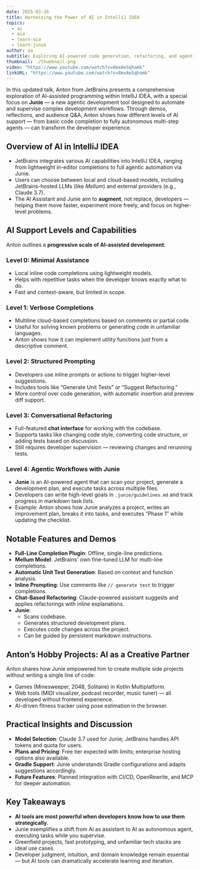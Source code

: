 ```yaml
---
date: 2025-03-26
title: Harnessing the Power of AI in IntelliJ IDEA
topics:
  - ai
  - aia
  - learn-aia
  - learn-junie
author: aa
subtitle: Exploring AI-powered code generation, refactoring, and agentic automation with IntelliJ IDEA and Junie.
thumbnail: ./thumbnail.png
video: "https://www.youtube.com/watch?v=8mxAeSqhamk"
linkURL: "https://www.youtube.com/watch?v=8mxAeSqhamk"
---
```


In this updated talk, Anton from JetBrains presents a comprehensive exploration of AI-assisted programming within IntelliJ IDEA, with a special focus on **Junie** — a new agentic development tool designed to automate and supervise complex development workflows. Through demos, reflections, and audience Q&A, Anton shows how different levels of AI support — from basic code completion to fully autonomous multi-step agents — can transform the developer experience.

## Overview of AI in IntelliJ IDEA

- JetBrains integrates various AI capabilities into IntelliJ IDEA, ranging from lightweight in-editor completions to full agentic automation via Junie.
- Users can choose between local and cloud-based models, including JetBrains-hosted LLMs (like _Mellum_) and external providers (e.g., Claude 3.7).
- The AI Assistant and Junie aim to **augment**, not replace, developers — helping them move faster, experiment more freely, and focus on higher-level problems.

## AI Support Levels and Capabilities

Anton outlines a **progressive scale of AI-assisted development**:

### Level 0: Minimal Assistance

- Local inline code completions using lightweight models.
- Helps with repetitive tasks when the developer knows exactly what to do.
- Fast and context-aware, but limited in scope.

### Level 1: Verbose Completions

- Multiline cloud-based completions based on comments or partial code.
- Useful for solving known problems or generating code in unfamiliar languages.
- Anton shows how it can implement utility functions just from a descriptive comment.

### Level 2: Structured Prompting

- Developers use inline prompts or actions to trigger higher-level suggestions.
- Includes tools like “Generate Unit Tests” or “Suggest Refactoring.”
- More control over code generation, with automatic insertion and preview diff support.

### Level 3: Conversational Refactoring

- Full-featured **chat interface** for working with the codebase.
- Supports tasks like changing code style, converting code structure, or adding tests based on discussion.
- Still requires developer supervision — reviewing changes and rerunning tests.

### Level 4: Agentic Workflows with Junie

- **Junie** is an AI-powered agent that can scan your project, generate a development plan, and execute tasks across multiple files.
- Developers can write high-level goals in `.junie/guidelines.md` and track progress in markdown task lists.
- Example: Anton shows how Junie analyzes a project, writes an improvement plan, breaks it into tasks, and executes “Phase 1” while updating the checklist.

## Notable Features and Demos

- **Full-Line Completion Plugin**: Offline, single-line predictions.
- **Mellum Model**: JetBrains' own fine-tuned LLM for multi-line completions.
- **Automatic Unit Test Generation**: Based on context and function analysis.
- **Inline Prompting**: Use comments like `// generate test` to trigger completions.
- **Chat-Based Refactoring**: Claude-powered assistant suggests and applies refactorings with inline explanations.
- **Junie**:
  - Scans codebase.
  - Generates structured development plans.
  - Executes code changes across the project.
  - Can be guided by persistent markdown instructions.

## Anton’s Hobby Projects: AI as a Creative Partner

Anton shares how Junie empowered him to create multiple side projects without writing a single line of code:

- Games (Minesweeper, 2048, Solitaire) in Kotlin Multiplatform.
- Web tools (MIDI visualizer, podcast recorder, music tuner) — all developed without frontend experience.
- AI-driven fitness tracker using pose estimation in the browser.

## Practical Insights and Discussion

- **Model Selection**: Claude 3.7 used for Junie; JetBrains handles API tokens and quota for users.
- **Plans and Pricing**: Free tier expected with limits; enterprise hosting options also available.
- **Gradle Support**: Junie understands Gradle configurations and adapts suggestions accordingly.
- **Future Features**: Planned integration with CI/CD, OpenRewrite, and MCP for deeper automation.

## Key Takeaways

- **AI tools are most powerful when developers know how to use them strategically.**
- Junie exemplifies a shift from AI as assistant to AI as autonomous agent, executing tasks while you supervise.
- Greenfield projects, fast prototyping, and unfamiliar tech stacks are ideal use cases.
- Developer judgment, intuition, and domain knowledge remain essential — but AI tools can dramatically accelerate learning and iteration.
